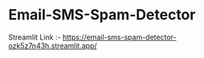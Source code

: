 # Email-SMS-Spam-Detector

Streamlit Link :- https://email-sms-spam-detector-ozk5z7n43h.streamlit.app/
